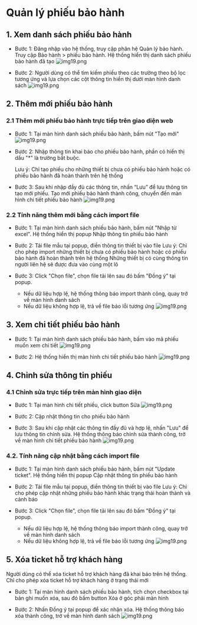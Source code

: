 # Quản lý phiếu bảo hành

## 1. Xem danh sách phiếu bảo hành

- Bước 1: Đăng nhập vào hệ thống, truy cập phân hệ Quản lý bảo hành. Truy cập Bảo hành > phiếu bảo hành. Hệ thống hiển thị danh sách phiếu bảo hành đã tạo
![img19.png](/img/tick/tick1.png)

- Bước 2: Người dùng có thể tìm kiếm phiếu theo các trường theo bộ lọc tương ứng và lựa chọn các cột thông tin hiển thị dưới màn hình danh sách
![img19.png](/img/tick/tick2.png)

## 2. Thêm mới phiếu bảo hành 

### 2.1 Thêm mới phiếu bảo hành trực tiếp trên giao diện web
- Bước 1: Tại màn hình danh sách phiếu bảo hành, bấm nút "Tạo mới"
![img19.png](/img/tick/tick3.png)

- Bước 2: Nhập thông tin khai báo cho phiếu bảo hành, phần có hiển thị dấu "*" là trường bắt buộc.

    Lưu ý: Chỉ tạo phiếu cho những thiết bị chưa có phiếu bảo hành hoặc có phiểu bảo hành đã hoàn thành trên hệ thống

- Bước 3: Sau khi nhập đầy đủ các thông tin, nhấn “Lưu” để lưu thông tin tạo mới phiếu. Tạo mới  phiếu bảo hành thành công, chuyển đến màn hình chi tiết phiếu bảo hành
![img19.png](/img/tick/tick4.png)

### 2.2 Tính năng thêm mới bằng cách import file

- Bước 1: Tại màn hình danh sách phiếu bảo hành, bấm nút "Nhập từ excel". Hệ thống hiển thị popup Nhập thông tin phiếu bảo hành

- Bước 2: Tải file mẫu tại popup, điền thông tin thiết bị vào file
    Lưu ý: Chỉ cho phép import những thiết bị chưa có phiếu bảo hành hoặc có phiểu bảo hành đã hoàn thành trên hệ thống
    Những thiết bị có cùng thông tin người liên hệ sẽ được đưa vào cùng một lô

- Bước 3: Click "Chọn file", chọn file tải lên sau đó bấm "Đồng ý" tại popup. 
  - Nếu dữ liệu hợp lệ, hệ thống thông báo import thành công, quay trở về màn hình danh sách
  - Nếu dữ liệu không hợp lệ, trả về file báo lỗi tương ứng
![img19.png](/img/tick/tick10.png)

## 3. Xem chi tiết phiếu bảo hành

- Bước 1: Tại màn hình danh sách phiếu bảo hành, bấm vào mã phiếu muốn xem chi tiết
![img19.png](/img/tick/tick5.png)

- Bước 2: Hệ thống hiển thị màn hình chi tiết phiếu bảo hành
![img19.png](/img/tick/tick6.png)

## 4. Chỉnh sửa thông tin phiếu

### 4.1 Chỉnh sửa trực tiếp trên màn hình giao diện
- Bước 1: Tại màn hình chi tiết phiếu, click button Sửa
![img19.png](/img/tick/tick7.png)
- Bước 2: Cập nhật thông tin cho  phiếu bảo hành

- Bước 3: Sau khi cập nhật các thông tin đầy đủ và hợp lệ, nhấn "Lưu" để lưu thông tin chỉnh sửa. Hệ thống thông báo chỉnh sửa thành công, trở về màn hình chi tiết phiếu bảo hành
![img19.png](/img/tick/tick8.png)

### 4.2. Tính năng cập nhật bằng cách import file

- Bước 1: Tại màn hình danh sách phiếu bảo hành, bấm nút "Update ticket". Hệ thống hiển thị popup Cập nhật thông tin phiếu bảo hành


- Bước 2: Tải file mẫu tại popup, điền thông tin thiết bị vào file
    Lưu ý: Chỉ cho phép cập nhật những phiếu bảo hành khác trạng thái hoàn thành và cảnh báo

- Bước 3: Click "Chọn file", chọn file tải lên sau đó bấm "Đồng ý" tại popup. 
  - Nếu dữ liệu hợp lệ, hệ thống thông báo import thành công, quay trở về màn hình danh sách
  - Nếu dữ liệu không hợp lệ, trả về file báo lỗi tương ứng
![img19.png](/img/tick/tick12.png)

## 5. Xóa ticket hỗ trợ khách hàng
Người dùng có thể xóa ticket hỗ trợ khách hàng đã khai báo trên hệ thống. Chỉ cho phép xóa ticket hỗ trợ khách hàng ở trạng thái mới

- Bước 1: Tại màn hình danh sách phiếu bảo hành, tích chọn checkbox tại bản ghi muốn xóa, sau đó bấm button Xóa ở góc phải màn hình

- Bước 2: Nhấn Đồng ý tại popup để xác nhận xóa. Hệ thống thông báo xóa thành công, trở về màn hình danh sách
![img19.png](/img/tick/tick9.png)

